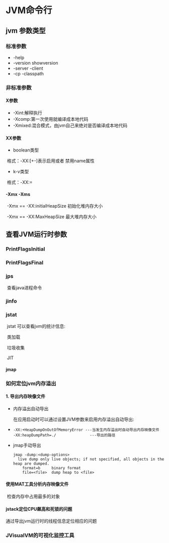 



# JVM命令行

## jvm 参数类型

### 标准参数

- -help
- -version showversion
- -server -client
- -cp -classpath

### 非标准参数

#### X参数

- -Xint:解释执行
- -Xcomp:第一次使用就编译成本地代码
- -Xmixed:混合模式，由jvm自己来绝对是否编译成本地代码

#### XX参数

- boolean类型


​	格式：-XX:[+-]<name>表示启用或者 禁用name属性

- k-v类型


​	格式：-XX:<name>=<value>

#### -Xmx -Xms

​	-Xmx == -XX:initialHeapSize 初始化堆内存大小

​	-Xmx == -XX:MaxHeapSize	最大堆内存大小

## 查看JVM运行时参数

### PrintFlagsInitial

### PrintFlagsFinal

### jps 

​	查看java进程命令

### jinfo

### jstat

​	jstat 可以查看jvm的统计信息:

​	类加载

​	垃圾收集

​	JIT

#### jmap

### 如何定位jvm内存溢出

#### 1. 导出内存映像文件

- 内存溢出自动导出	

  在应用启动时可以通过设置JVM参数来启用内存溢出自动导出:

- ```
  -XX:+HeapDumpOnOutOfMemoryError ---当发生内存溢出时自动导出内存映像文件
  -XX:heapDumpPath=./				---导出的路径
  ```

- jmap手动导出

  ```
  jmap -dump:<dump-options>
  	live dump only live objects; if not specified, all objects in the heap are dumped.
      format=b     binary format
      file=<file>  dump heap to <file>
  ```

#### 使用MAT工具分析内存映像文件

​	检查内存中占用最多的对象

#### jstack定位CPU飙高和死锁的问题

通过导出jvm运行时的线程信息定位相应的问题



### JVisualVM的可视化监控工具





































